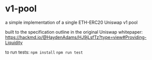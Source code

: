 # v1-pool

a simple implementation of a single ETH-ERC20 Uniswap v1 pool

built to the specification outline in the original Uniswap whitepaper:
https://hackmd.io/@HaydenAdams/HJ9jLsfTz?type=view#Providing-Liquidity

to run tests:
`npm install`
`npm run test`
